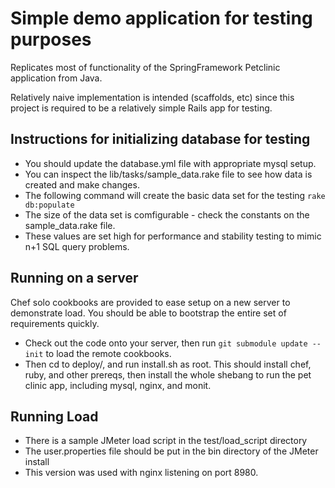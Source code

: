 Simple demo application for testing purposes
============================================

Replicates most of functionality of the SpringFramework Petclinic application from Java.

Relatively naive implementation is intended (scaffolds, etc) since this project is required to be a
relatively simple Rails app for testing.

Instructions for initializing database for testing
--------------------------------------------------
 * You should update the database.yml file with appropriate mysql setup.
 * You can inspect the lib/tasks/sample_data.rake file to see how data is created and make changes.
 * The following command will create the basic data set for the testing
 `rake db:populate`
 * The size of the data set is comfigurable - check the constants on the sample_data.rake file.
 * These values are set high for performance and stability testing to mimic n+1 SQL query problems.

Running on a server
-------------------
Chef solo cookbooks are provided to ease setup on a new server to demonstrate load. You should be able to bootstrap the entire set of requirements quickly.

* Check out the code onto your server, then run `git submodule update --init` to load the remote cookbooks.
* Then cd to deploy/, and run install.sh as root. This should install chef, ruby, and other prereqs, then install the whole shebang to run the pet clinic app, including mysql, nginx, and monit.


 Running Load
 ------------
 * There is a sample JMeter load script in the test/load_script directory
 * The user.properties file should be put in the bin directory of the JMeter install
 * This version was used with nginx listening on port 8980.

